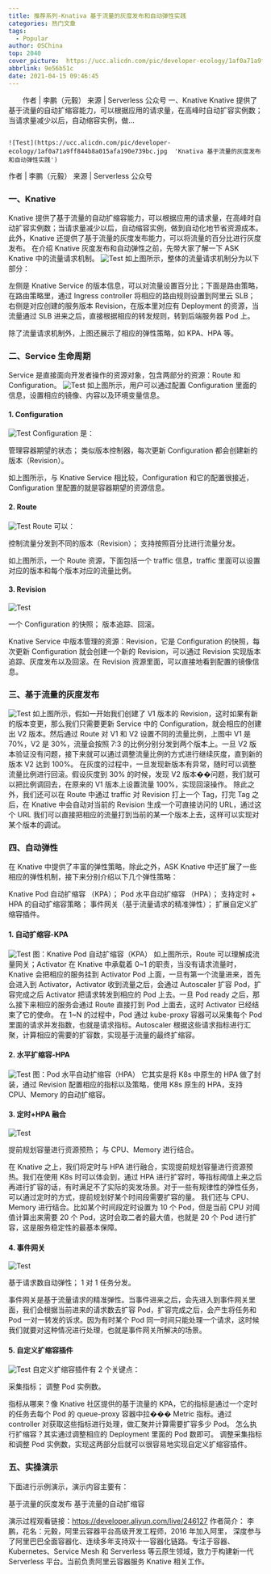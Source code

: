 ```yaml
---
title: 推荐系列-Knativa 基于流量的灰度发布和自动弹性实践
categories: 热门文章
tags:
  - Popular
author: OSChina
top: 2040
cover_picture:  https://ucc.alicdn.com/pic/developer-ecology/1af0a71a9ff844b8a015afa190e739bc.jpg
abbrlink: 9e56b51c
date: 2021-04-15 09:46:45
---
```


&emsp;&emsp;作者 | 李鹏（元毅） 来源 | Serverless 公众号 一、Knative Knative 提供了基于流量的自动扩缩容能力，可以根据应用的请求量，在高峰时自动扩容实例数；当请求量减少以后，自动缩容实例，做...
<!-- more -->

                                                                                                                                                                                        ![Test](https://ucc.alicdn.com/pic/developer-ecology/1af0a71a9ff844b8a015afa190e739bc.jpg  'Knativa 基于流量的灰度发布和自动弹性实践') 
作者 | 李鹏（元毅） 来源 | Serverless 公众号 
### 一、Knative 
Knative 提供了基于流量的自动扩缩容能力，可以根据应用的请求量，在高峰时自动扩容实例数；当请求量减少以后，自动缩容实例，做到自动化地节省资源成本。此外，Knative 还提供了基于流量的灰度发布能力，可以将流量的百分比进行灰度发布。 
在介绍 Knative 灰度发布和自动弹性之前，先带大家了解一下 ASK Knative 中的流量请求机制。 
![Test](https://ucc.alicdn.com/pic/developer-ecology/1af0a71a9ff844b8a015afa190e739bc.jpg  'Knativa 基于流量的灰度发布和自动弹性实践') 
如上图所示，整体的流量请求机制分为以下部分： 
 
  左侧是 Knative Service 的版本信息，可以对流量设置百分比；下面是路由策略，在路由策略里，通过 Ingress controller 将相应的路由规则设置到阿里云 SLB；  
  右侧是对应创建的服务版本 Revision，在版本里对应有 Deployment 的资源，当流量通过 SLB 进来之后，直接根据相应的转发规则，转到后端服务器 Pod 上。  
 
除了流量请求机制外，上图还展示了相应的弹性策略，如 KPA、HPA 等。 
### 二、Service 生命周期 
Service 是直接面向开发者操作的资源对象，包含两部分的资源：Route 和 Configuration。 
![Test](https://ucc.alicdn.com/pic/developer-ecology/1af0a71a9ff844b8a015afa190e739bc.jpg  'Knativa 基于流量的灰度发布和自动弹性实践') 
如上图所示，用户可以通过配置 Configuration 里面的信息，设置相应的镜像、内容以及环境变量信息。 
#### 1. Configuration 
![Test](https://ucc.alicdn.com/pic/developer-ecology/1af0a71a9ff844b8a015afa190e739bc.jpg  'Knativa 基于流量的灰度发布和自动弹性实践') 
Configuration 是： 
 
 管理容器期望的状态； 
 类似版本控制器，每次更新 Configuration 都会创建新的版本（Revision）。 
 
如上图所示，与 Knative Service 相比较，Configuration 和它的配置很接近，Configuration 里配置的就是容器期望的资源信息。 
#### 2. Route 
![Test](https://ucc.alicdn.com/pic/developer-ecology/1af0a71a9ff844b8a015afa190e739bc.jpg  'Knativa 基于流量的灰度发布和自动弹性实践') 
Route 可以： 
 
 控制流量分发到不同的版本（Revision）； 
 支持按照百分比进行流量分发。 
 
如上图所示，一个 Route 资源，下面包括一个 traffic 信息，traffic 里面可以设置对应的版本和每个版本对应的流量比例。 
#### 3. Revision 
![Test](https://ucc.alicdn.com/pic/developer-ecology/1af0a71a9ff844b8a015afa190e739bc.jpg  'Knativa 基于流量的灰度发布和自动弹性实践') 
 
 一个 Configuration 的快照； 
 版本追踪、回滚。 
 
Knative Service 中版本管理的资源：Revision，它是 Configuration 的快照，每次更新 Configuration 就会创建一个新的 Revision，可以通过 Revision 实现版本追踪、灰度发布以及回滚。在 Revision 资源里面，可以直接地看到配置的镜像信息。 
### 三、基于流量的灰度发布 
![Test](https://ucc.alicdn.com/pic/developer-ecology/1af0a71a9ff844b8a015afa190e739bc.jpg  'Knativa 基于流量的灰度发布和自动弹性实践') 
如上图所示，假如一开始我们创建了 V1 版本的 Revision，这时如果有新的版本变更，那么我们只需要更新 Service 中的 Configuration，就会相应的创建出 V2 版本。然后通过 Route 对 V1 和 V2 设置不同的流量比例，上图中 V1 是 70%，V2 是 30%，流量会按照 7:3 的比例分别分发到两个版本上。一旦 V2 版本验证没有问题，接下来就可以通过调整流量比例的方式进行继续灰度，直到新的版本 V2 达到 100%。 
在灰度的过程中，一旦发现新版本有异常，随时可以调整流量比例进行回滚。假设灰度到 30% 的时候，发现 V2 版本��问题，我们就可以把比例调回去，在原来的 V1 版本上设置流量 100%，实现回滚操作。 
除此之外，我们还可以在 Route 中通过 traffic 对 Revision 打上一个 Tag，打完 Tag 之后，在 Knative 中会自动对当前的 Revision 生成一个可直接访问的 URL，通过这个 URL 我们可以直接把相应的流量打到当前的某一个版本上去，这样可以实现对某个版本的调试。 
### 四、自动弹性 
在 Knative 中提供了丰富的弹性策略，除此之外，ASK Knative 中还扩展了一些相应的弹性机制，接下来分别介绍以下几个弹性策略： 
 
 Knative Pod 自动扩缩容 （KPA）； 
 Pod 水平自动扩缩容 （HPA）； 
 支持定时 + HPA 的自动扩缩容策略； 
 事件网关（基于流量请求的精准弹性）； 
 扩展自定义扩缩容插件。 
 
#### 1. 自动扩缩容-KPA 
![Test](https://ucc.alicdn.com/pic/developer-ecology/1af0a71a9ff844b8a015afa190e739bc.jpg  'Knativa 基于流量的灰度发布和自动弹性实践') 
图：Knative Pod 自动扩缩容（KPA） 
如上图所示，Route 可以理解成流量网关；Activator 在 Knative 中承载着 0~1 的职责，当没有请求流量时， Knative 会把相应的服务挂到 Activator Pod 上面，一旦有第一个流量进来，首先会进入到 Activator，Activator 收到流量之后，会通过 Autoscaler 扩容 Pod，扩容完成之后 Activator 把请求转发到相应的 Pod 上去。一旦 Pod ready 之后，那么接下来相应的服务会通过 Route 直接打到 Pod 上面去，这时 Activator 已经结束了它的使命。 
在 1~N 的过程中，Pod 通过 kube-proxy 容器可以采集每个 Pod 里面的请求并发指数­，也就是请求指标。Autoscaler 根据这些请求指标进行汇聚，计算相应的需要的扩容数，实现基于流量的最终扩缩容。   
#### 2. 水平扩缩容-HPA 
![Test](https://ucc.alicdn.com/pic/developer-ecology/1af0a71a9ff844b8a015afa190e739bc.jpg  'Knativa 基于流量的灰度发布和自动弹性实践') 
图：Pod 水平自动扩缩容（HPA） 
它其实是将 K8s 中原生的 HPA 做了封装，通过 Revision 配置相应的指标以及策略，使用 K8s 原生的 HPA，支持 CPU、Memory 的自动扩缩容。 
#### 3. 定时+HPA 融合 
![Test](https://ucc.alicdn.com/pic/developer-ecology/1af0a71a9ff844b8a015afa190e739bc.jpg  'Knativa 基于流量的灰度发布和自动弹性实践') 
 
 提前规划容量进行资源预热； 
 与 CPU、Memory 进行结合。 
 
在 Knative 之上，我们将定时与 HPA 进行融合，实现提前规划容量进行资源预热。我们在使用 K8s 时可以体会到，通过 HPA 进行扩容时，等指标阈值上来之后再进行扩容的话，有时满足不了实际的突发场景。对于一些有规律性的弹性任务，可以通过定时的方式，提前规划好某个时间段需要扩容的量。 
我们还与 CPU、Memory 进行结合。比如某个时间段定时设置为 10 个 Pod，但是当前 CPU 对阈值计算出来需要 20 个 Pod，这时会取二者的最大值，也就是 20 个 Pod 进行扩容，这是服务稳定性的最基本保障。 
#### 4. 事件网关 
![Test](https://ucc.alicdn.com/pic/developer-ecology/1af0a71a9ff844b8a015afa190e739bc.jpg  'Knativa 基于流量的灰度发布和自动弹性实践') 
 
 基于请求数自动弹性； 
 1 对 1 任务分发。 
 
事件网关是基于流量请求的精准弹性。当事件进来之后，会先进入到事件网关里面，我们会根据当前进来的请求数去扩容 Pod，扩容完成之后，会产生将任务和 Pod 一对一转发的诉求。因为有时某个 Pod 同一时间只能处理一个请求，这时候我们就要对这种情况进行处理，也就是事件网关所解决的场景。 
#### 5. 自定义扩缩容插件 
![Test](https://ucc.alicdn.com/pic/developer-ecology/1af0a71a9ff844b8a015afa190e739bc.jpg  'Knativa 基于流量的灰度发布和自动弹性实践') 
自定义扩缩容插件有 2 个关键点： 
 
 采集指标； 
 调整 Pod 实例数。 
 
指标从哪来？像 Knative 社区提供的基于流量的 KPA，它的指标是通过一个定时的任务去每个 Pod 的 queue-proxy 容器中拉��� Metric 指标。通过 controller 对获取这些指标进行处理，做汇聚并计算需要扩容多少 Pod。 怎么执行扩缩容？其实通过调整相应的 Deployment 里面的 Pod 数即可。 
调整采集指标和调整 Pod 实例数，实现这两部分后就可以很容易地实现自定义扩缩容插件。 
### 五、实操演示 
下面进行示例演示，演示内容主要有： 
 
 基于流量的灰度发布 
 基于流量的自动扩缩容 
 
演示过程观看链接：https://developer.aliyun.com/live/246127 
作者简介： 李鹏，花名：元毅，阿里云容器平台高级开发工程师，2016 年加入阿里， 深度参与了阿里巴巴全面容器化、连续多年支持双十一容器化链路。专注于容器、Kubernetes、Service Mesh 和 Serverless 等云原生领域，致力于构建新一代 Serverless 平台。当前负责阿里云容器服务 Knative 相关工作。
                                        
